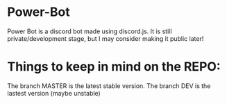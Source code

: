 # Power-Bot
Power Bot is a discord bot made using discord.js. 
It is still private/development stage, but I may consider making it public later!

# Things to keep in mind on the REPO:
  The branch MASTER is the latest stable version. 
  The branch DEV is the lastest version (maybe unstable)
